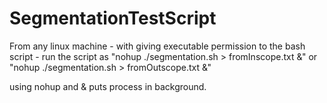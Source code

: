 # SegmentationTestScript

From any linux machine - with giving executable permission to the bash script - run the script as "nohup ./segmentation.sh > fromInscope.txt &" or "nohup ./segmentation.sh > fromOutscope.txt &"

using nohup and & puts process in background.
